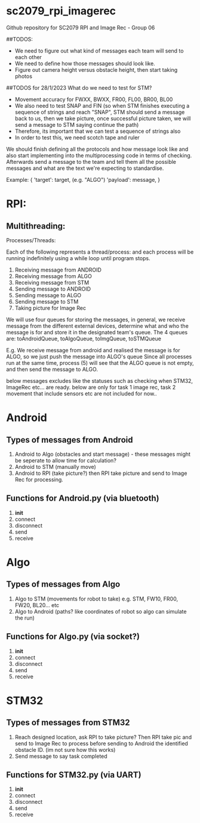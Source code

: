 # sc2079_rpi_imagerec
Github repository for SC2079 RPI and Image Rec - Group 06

##TODOS:
- We need to figure out what kind of messages each team will send to each other
- We need to define how those messages should look like. 
- Figure out camera height versus obstacle height, then start taking photos


##TODOS for 28/1/2023
What do we need to test for STM?
- Movement accuracy for FWXX, BWXX, FR00, FL00, BR00, BL00 
- We also need to test SNAP and FIN (so when STM finishes executing a sequence of strings and reach "SNAP", STM should send a message back to us,
then we take picture, once successful picture taken, we will send a message to STM saying continue the path)
- Therefore, its important that we can test a sequence of strings also
- In order to test this, we need scotch tape and ruler

We should finish defining all the protocols and how message look like and also start implementing into the multiprocessing code in terms of checking.
Afterwards send a message to the team and tell them all the possible messages and what are the text we're expecting to standardise.


Example:    {
                'target': target, (e.g. "ALGO")
                'payload': message,
            }


# RPI:
## Multithreading:
Processes/Threads:

Each of the following represents a thread/process:
and each process will be running indefinitely using a while loop until program stops.

1. Receiving message from ANDROID
2. Receiving message from ALGO
3. Receiving message from STM
4. Sending message to ANDROID 
5. Sending message to ALGO
6. Sending message to STM
7. Taking picture for Image Rec

We will use four queues for storing the messages, in general, we receive message from the different external devices, 
determine what and who the message is for and store it in the designated team's queue.
The 4 queues are: toAndroidQueue, toAlgoQueue, toImgQueue, toSTMQueue

E.g. We receive message from android and realised the message is for ALGO, so we just push the message into ALGO's queue
Since all processes run at the same time, process (5) will see that the ALGO queue is not empty, and then send the message to ALGO.



below messages excludes like the statuses such as checking when STM32, ImageRec etc... are ready.
below are only for task 1 image rec, task 2 movement that include sensors etc are not included for now..

# Android
## Types of messages from Android
1. Android to Algo (obstacles and start message) - these messages might be seperate to allow time for calculation?
2. Android to STM (manually move)
3. Android to RPI (take picture?) then RPI take picture and send to Image Rec for processing.


## Functions for Android.py (via bluetooth)
1. __init__
2. connect
3. disconnect
4. send
5. receive

# Algo
## Types of messages from Algo
1. Algo to STM (movements for robot to take) e.g. STM, FW10, FR00, FW20, BL20... etc
2. Algo to Android (paths? like coordinates of robot so algo can simulate the run)


## Functions for Algo.py (via socket?)
1. __init__
2. connect
3. disconnect
4. send
5. receive

# STM32
## Types of messages from STM32
1. Reach designed location, ask RPI to take picture? Then RPI take pic and send to Image Rec to process before sending to Android the identified obstacle ID. (im not sure how this works)
2. Send message to say task completed



## Functions for STM32.py (via UART)
1. __init__
2. connect
3. disconnect
4. send
5. receive